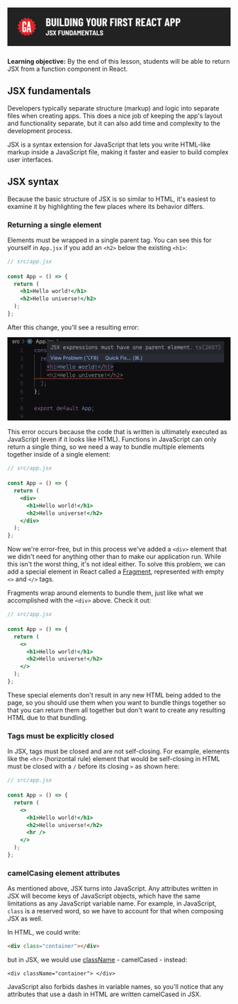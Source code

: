# ![Building Your First React App - JSX Fundamentals](./assets/hero.png)

**Learning objective:** By the end of this lesson, students will be able to return JSX from a function component in React.

## JSX fundamentals

Developers typically separate structure (markup) and logic into separate files when creating apps. This does a nice job of keeping the app's layout and functionality separate, but it can also add time and complexity to the development process.

JSX is a syntax extension for JavaScript that lets you write HTML-like markup inside a JavaScript file, making it faster and easier to build complex user interfaces.

## JSX syntax

Because the basic structure of JSX is so similar to HTML, it's easiest to examine it by highlighting the few places where its behavior differs.

### Returning a single element

Elements must be wrapped in a single parent tag. You can see this for yourself in `App.jsx` if you add an `<h2>` below the existing `<h1>`:

```jsx
// src/app.jsx

const App = () => {
  return (
    <h1>Hello world!</h1>
    <h2>Hello universe!</h2>
  );
};
```

After this change, you'll see a resulting error:

![An error indicating that JSX expressions must only have a single parent element.](./assets/return-multiple-elements.png)

This error occurs because the code that is written is ultimately executed as JavaScript (even if it looks like HTML). Functions in JavaScript can only return a single thing, so we need a way to bundle multiple elements together inside of a single element:

```jsx
// src/app.jsx

const App = () => {
  return (
    <div>
      <h1>Hello world!</h1>
      <h2>Hello universe!</h2>
    </div>
  );
};
```

Now we're error-free, but in this process we've added a `<div>` element that we didn't need for anything other than to make our application run. While this isn't the worst thing, it's not ideal either. To solve this problem, we can add a special element in React called a [Fragment](https://react.dev/reference/react/Fragment), represented with empty `<>` and `</>` tags.

Fragments wrap around elements to bundle them, just like what we accomplished with the `<div>` above. Check it out:

```jsx
// src/app.jsx

const App = () => {
  return (
    <>
      <h1>Hello world!</h1>
      <h2>Hello universe!</h2>
    </>
  );
};
```

These special elements don't result in any new HTML being added to the page, so you should use them when you want to bundle things together so that you can return them all together but don't want to create any resulting HTML due to that bundling.

### Tags must be explicitly closed

In JSX, tags must be closed and are not self-closing. For example, elements like the `<hr>` (horizontal rule) element that would be self-closing in HTML must be closed with a `/` before its closing `>` as shown here:

```jsx
// src/app.jsx

const App = () => {
  return (
    <>
      <h1>Hello world!</h1>
      <h2>Hello universe!</h2>
      <hr />
    </>
  );
};
```

### camelCasing element attributes

As mentioned above, JSX turns into JavaScript. Any attributes written in JSX will become keys of JavaScript objects, which have the same limitations as any JavaScript variable name. For example, in JavaScript, `class` is a reserved word, so we have to account for that when composing JSX as well.

In HTML, we could write:

```html
<div class="container"></div>
```

but in JSX, we would use [className](https://developer.mozilla.org/en-US/docs/Web/API/Element/className#notes) - camelCased - instead:

```JSX
<div className="container"> </div>
```

JavaScript also forbids dashes in variable names, so you'll notice that any attributes that use a dash in HTML are written camelCased in JSX.
